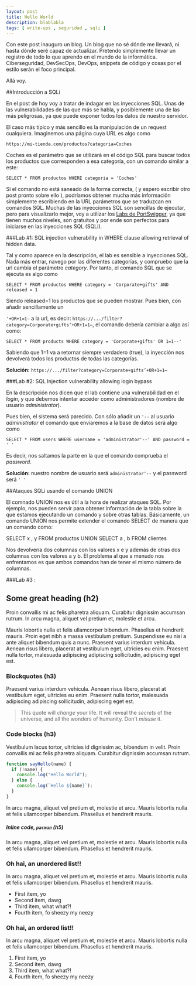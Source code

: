 ```yaml
---
layout: post
title: Hello World
description: blablabla
tags: [ write-ups , seguridad , sqli ]
---
```


Con este post inauguro un blog. Un blog que no sé dónde me llevará, ni hasta dónde seré capaz de actualizar. Pretendo simplemente llevar un registro de todo lo que aprendo en el mundo de la informática. Ciberseguridad, DevSecOps, DevOps, snippets de código y cosas por el estilo serán el foco principal.

Allá voy.

##Introducción a SQLi

En el post de hoy voy a tratar de indagar en las inyecciones SQL. Unas de las vulnerabilidades de las que más se habla, y posiblemente una de las más peligrosas, ya que puede exponer todos los datos de nuestro servidor.

El caso más típico y más sencillo es la manipulación de un request cualquiera. Imaginemos una página cuya URL es algo como

`https://mi-tienda.com/productos?categoria=Coches`

Coches es el parámetro que se utilizará en el código SQL para buscar todos los productos que corresponden a esa categoría, con un comando similar a este:

`SELECT * FROM productos WHERE categoria = 'Coches'`

Si el comando no está saneado de la forma correcta, ( y espero escribir otro post pronto sobre ello ), podríamos obtener mucha más información simplemente escribiendo en la URL parámetros que se traduzcan en comandos SQL. Muchas de las inyecciones SQL son sencillas de ejecutar, pero para visualizarlo mejor, 
voy a utilizar los [Labs de PortSwigger](https://portswigger.net/web-security/all-labs), ya que tienen muchos niveles, son gratuítos y por ende son perfectos para iniciarse en las inyecciones SQL (SQLi).

###Lab #1: SQL injection vulnerability in WHERE clause allowing retrieval of hidden data.

Tal y como aparece en la descripción, el lab es sensible a inyecciones SQL. Nada más entrar, navego por las diferentes categorías, y compruebo que la url cambia el parámetro _category_. Por tanto, el comando SQL que se ejecuta es algo como

`SELECT * FROM productos WHERE category = 'Corporate+gifts' AND released = 1`

Siendo released=1 los productos que se pueden mostrar. Pues bien, con añadir sencillamente  un 

`'+OR+1=1–` a la url, es decir: `https://.../filter?category=Corporate+gifts’+OR+1=1–`, el comando debería cambiar a algo así como: 

`SELECT * FROM products WHERE category = 'Corporate+gifts' OR 1=1--'`

Sabiendo que 1=1 va a retornar siempre verdadero (true), la inyección nos devolverá todos los productos de todas las categorías.

**Solución:** `https://.../filter?category=Corporate+gifts’+OR+1=1–`

###Lab #2: SQL Injection vulnerability allowing login bypass

En la descripción nos dicen que el lab contiene una vulnerabilidad en el _login_, y que debemos intentar acceder como administradores (nombre de usuario _administrator_).

Pues bien, el sistema será parecido. Con sólo añadir un `'--` al usuario _administrator_ el comando que enviaremos a la base de datos será algo como

`SELECT * FROM users WHERE username = 'administrator'--' AND password = ' '`

Es decir, nos saltamos la parte en la que el comando comprueba el _password_. 

**Solución:** nuestro nombre de usuario será `administrator'--` y el password será `' '`



##Ataques SQLi usando el comando UNION

El comnado  UNION nos es útil a la hora de realizar ataques SQL. 
Por ejemplo, nos pueden servir para obtener información de la tabla sobre la que estamos ejecutando un comando y sobre otras tablas. Básicamente, un comando UNION nos permite extender el comando SELECT de manera que un comando como:

SELECT x , y FROM productos UNION SELECT a , b FROM clientes

Nos devolvería dos columnas con los valores x e y además de otras dos columnas con los valores a y b. El problema al que a menudo nos enfrentamos es que ambos comandos han de tener el mismo número de columnas.

###Lab #3 : 


## Some great heading (h2)

Proin convallis mi ac felis pharetra aliquam. Curabitur dignissim accumsan rutrum. In arcu magna, aliquet vel pretium et, molestie et arcu.

Mauris lobortis nulla et felis ullamcorper bibendum. Phasellus et hendrerit mauris. Proin eget nibh a massa vestibulum pretium. Suspendisse eu nisl a ante aliquet bibendum quis a nunc. Praesent varius interdum vehicula. Aenean risus libero, placerat at vestibulum eget, ultricies eu enim. Praesent nulla tortor, malesuada adipiscing adipiscing sollicitudin, adipiscing eget est.

### Blockquotes (h3)

Praesent varius interdum vehicula. Aenean risus libero, placerat at vestibulum eget, ultricies eu enim. Praesent nulla tortor, malesuada adipiscing adipiscing sollicitudin, adipiscing eget est.

> This quote will _change_ your life. It will reveal the <i>secrets</i> of the universe, and all the wonders of humanity. Don't <em>misuse</em> it.

### Code blocks (h3)

Vestibulum lacus tortor, ultricies id dignissim ac, bibendum in velit. Proin convallis mi ac felis pharetra aliquam. Curabitur dignissim accumsan rutrum.

```javascript
function sayHello(name) {
  if (!name) {
    console.log("Hello World");
  } else {
    console.log(`Hello ${name}`);
  }
}
```

In arcu magna, aliquet vel pretium et, molestie et arcu. Mauris lobortis nulla et felis ullamcorper bibendum. Phasellus et hendrerit mauris.

##### Inline code, `pacman` (h5)

In arcu magna, aliquet vel pretium et, molestie et arcu. Mauris lobortis nulla et felis ullamcorper bibendum. Phasellus et hendrerit mauris.

### Oh hai, an unordered list!!

In arcu magna, aliquet vel pretium et, molestie et arcu. Mauris lobortis nulla et felis ullamcorper bibendum. Phasellus et hendrerit mauris.

- First item, yo
- Second item, dawg
- Third item, what what?!
- Fourth item, fo sheezy my neezy

### Oh hai, an ordered list!!

In arcu magna, aliquet vel pretium et, molestie et arcu. Mauris lobortis nulla et felis ullamcorper bibendum. Phasellus et hendrerit mauris.

1. First item, yo
2. Second item, dawg
3. Third item, what what?!
4. Fourth item, fo sheezy my neezy
